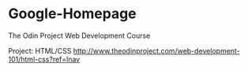 # Google-Homepage
The Odin Project Web Development Course

Project: HTML/CSS
http://www.theodinproject.com/web-development-101/html-css?ref=lnav
